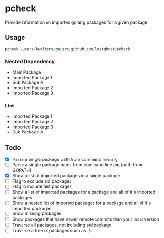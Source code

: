 # pcheck

Provide information on imported golang packages for a given package

## Usage

```go
pcheck /Users/kwalters/go/src/github.com/lostghost/pcheck
```

### Nested Dependency

- Main Package
 - Imported Package 1
  - Sub Package A
 - Imported Package 2
 - Imported Package 3

### List

- Imported Package 1
- Imported Package 2
- Imported Package 3
- Sub Package A

## Todo

- [X] Parse a single package path from command line arg
- [ ] Parse a single package name from command line arg (path from GOPATH)
- [X] Show a list of imported packages in a single package
- [ ] Flag to exclude std packages
- [ ] Flag to include test packages
- [ ] Show a list of imported packages for a package and all of it's imported packages
- [ ] Show a nested list of imported packages for a package and all of it's imported packages
- [ ] Show missing packages
- [ ] Show packages that have newer remote commits than your local version
- [ ] Traverse all packages, not including std package
- [ ] Traverse a tree of packages such as ./...
